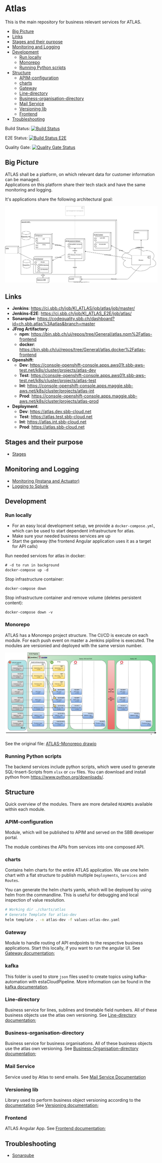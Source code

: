 # Atlas

This is the main repository for business relevant services for ATLAS.

<!-- toc -->

- [Big Picture](#big-picture)
- [Links](#links)
- [Stages and their purpose](#stages-and-their-purpose)
- [Monitoring and Logging](#monitoring-and-logging)
- [Development](#development)
  * [Run locally](#run-locally)
  * [Monorepo](#monorepo)
  * [Running Python scripts](#running-python-scripts)
- [Structure](#structure)
  * [APIM-configuration](#apim-configuration)
  * [charts](#charts)
  * [Gateway](#gateway)
  * [Line-directory](#line-directory)
  * [Business-organisation-directory](#business-organisation-directory)
  * [Mail Service](#mail-service)
  * [Versioning lib](#versioning-lib)
  * [Frontend](#frontend)
- [Troubleshooting](#troubleshooting)

<!-- tocstop -->

Build Status: [![Build Status](https://ci.sbb.ch/job/KI_ATLAS/job/atlas/job/master/badge/icon)](https://ci.sbb.ch/job/KI_ATLAS/job/atlas/job/master/)

E2E Status: [![Build Status E2E](https://ci.sbb.ch/job/KI_ATLAS_E2E/job/atlas/job/master/badge/icon)](https://ci.sbb.ch/job/KI_ATLAS_E2E/job/atlas/job/master/)

Quality Gate: [![Quality Gate Status](https://codequality.sbb.ch/api/project_badges/measure?project=ch.sbb.atlas%3Aatlas&metric=alert_status)](https://codequality.sbb.ch/dashboard?id=ch.sbb.atlas%3Aatlas)

## Big Picture

ATLAS shall be a platform, on which relevant data for customer information can be managed. \
Applications on this platform share their tech stack and have the same monitoring and logging.

It's applications share the following architectural goal:

![ATLAS Big Picture](documentation/ATLAS_Infrastruktur.svg)

## Links

- **Jenkins**: https://ci.sbb.ch/job/KI_ATLAS/job/atlas/job/master/
- **Jenkins-E2E**: https://ci.sbb.ch/job/KI_ATLAS_E2E/job/atlas/
- **Sonarqube**: https://codequality.sbb.ch/dashboard?id=ch.sbb.atlas%3Aatlas&branch=master
- **JFrog Artifactory**:
  - **npm**: https://bin.sbb.ch/ui/repos/tree/General/atlas.npm%2Fatlas-frontend
  - **docker**: https://bin.sbb.ch/ui/repos/tree/General/atlas.docker%2Fatlas-frontend
- **Openshift**:
  - **Dev**: https://console-openshift-console.apps.aws01t.sbb-aws-test.net/k8s/cluster/projects/atlas-dev
  - **Test**: https://console-openshift-console.apps.aws01t.sbb-aws-test.net/k8s/cluster/projects/atlas-test
  - **Int**: https://console-openshift-console.apps.maggie.sbb-aws.net/k8s/cluster/projects/atlas-int
  - **Prod**: https://console-openshift-console.apps.maggie.sbb-aws.net/k8s/cluster/projects/atlas-prod
- **Deployment**:
  - **Dev**: https://atlas.dev.sbb-cloud.net
  - **Test**: https://atlas.test.sbb-cloud.net
  - **Int**: https://atlas.int.sbb-cloud.net
  - **Prod**: https://atlas.sbb-cloud.net

## Stages and their purpose
* [Stages](documentation/stages.md)

## Monitoring and Logging
* [Monitoring (Instana and Actuator)](documentation/Monitoring.md)
* [Logging to Splunk](documentation/Logging.md)

## Development
### Run locally

- For an easy local development setup, we provide a `docker-compose.yml`, which can be used to start dependent infrastructure for atlas.
- Make sure your needed business services are up
- Start the gateway (the frontend Angular application uses it as a target for API calls)


Run needed services for atlas in docker:
~~~
# -d to run in background
docker-compose up -d
~~~

Stop infrastructure container:
~~~
docker-compose down
~~~

Stop infrastructure container and remove volume (deletes persistent content):
~~~
docker-compose down -v 
~~~

### Monorepo

ATLAS has a Monorepo project structure. The CI/CD is execute on each module. For each push event on master
a Jenkins pipiline is executed. The modules are versionied and deployed with the same version number.

![ATLAS Monorepo](documentation/ATLAS-Mono-Repo-Migration.png)

See the original file: [ATLAS-Monorepo drawio](https://confluence.sbb.ch/display/~e539196/ATLAS+Mono+Repo+migration)


### Running Python scripts

The backend services include python scripts, which were used to generate SQL-Insert-Scripts from `xlsx` or `csv` files.
You can download and install python from https://www.python.org/downloads/.

## Structure

Quick overview of the modules. There are more detailed `README`s available within each module.

### APIM-configuration

Module, which will be published to APIM and served on the SBB developer portal.

The module combines the APIs from services into one composed API.

### charts

Contains helm charts for the entire ATLAS application. 
We use one helm chart with a flat structure to publish multiple `Deployments`, `Services` and `Routes`.

You can generate the helm charts yamls, which will be deployed by using helm from the commandline. 
This is useful for debugging and local inspection of value resolution.

```bash
# Working dir ./charts/atlas
# Generate Template for atlas-dev
helm template . -n atlas-dev -f values-atlas-dev.yaml
```

### Gateway

Module to handle routing of API endpoints to the respective business applications. Start this locally, if you want to run the angular UI.
See [Gateway documentation](gateway/README.md);

### kafka

This folder is used to store `json` files used to create topics using kafka-automation with estaCloudPipeline.
More information can be found in the [kafka documentation](documentation/kafka.md).

### Line-directory

Business service for lines, sublines and timetable field numbers. All of these business objects use the atlas own versioning.
See [Line-directory documentation](line-directory/README.md);

### Business-organisation-directory

Business service for business organisations. All of these business objects use the atlas own versioning.
See [Business-Organisation-directory documentation](business-organisation-directory/README.md);

### Mail Service

Service used by Atlas to send emails. See [Mail Service Documentation](mail/README.md)


### Versioning lib

Library used to perform business object versioning according to the [documentation](https://confluence.sbb.ch/pages/viewpage.action?spaceKey=ATLAS&title=%5BATLAS%5D+8.7+Versionierung)
See [Versioning documentation](versioning/README.md);


### Frontend
ATLAS Angular App. See [Frontend documentation](frontend/README.md);

## Troubleshooting

* [Sonarqube](documentation/Troubleshooting.md)
